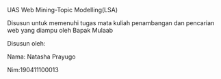UAS Web Mining-Topic Modelling(LSA)

Disusun untuk memenuhi tugas mata kuliah penambangan dan pencarian web yang diampu oleh Bapak Mulaab

Disusun oleh:

Nama: Natasha Prayugo

Nim:190411100013